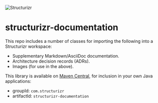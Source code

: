 ![Structurizr](docs/images/structurizr-banner.png)

# structurizr-documentation

This repo includes a number of classes for importing the following into a Structurizr workspace:

- Supplementary Markdown/AsciiDoc documentation.
- Architecture decision records (ADRs).
- Images (for use in the above).

This library is available on [Maven Central](https://mvnrepository.com/artifact/com.structurizr/structurizr-documentation), for inclusion in your own Java applications:

- groupId: `com.structurizr`
- artifactId: `structurizr-documentation`
